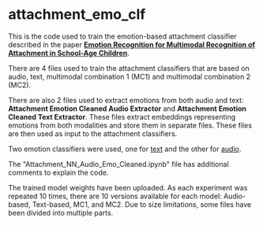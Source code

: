 # attachment_emo_clf
This is the code used to train the emotion-based attachment classifier described in the paper [**Emotion Recognition for Multimodal Recognition of Attachment in School-Age Children**](https://dl.acm.org/doi/10.1145/3678957.3685747).

There are 4 files used to train the attachment classifiers that are based on audio, text, multimodal combination 1 (MC1) and multimodal combination 2 (MC2).

There are also 2 files used to extract emotions from both audio and text: **Attachment Emotion Cleaned Audio Extractor** and **Attachment Emotion Cleaned Text Extractor**. These files extract embeddings representing emotions from both modalities and store them in separate files. These files are then used as input to the attachment classifiers.

Two emotion classifiers were used, one for [text](https://huggingface.co/bhadresh-savani/bert-base-uncased-emotion) and the other for [audio](https://huggingface.co/AreejB/wav2vec2-xlsr-english-speech-emotion-recognition).

The "Attachment_NN_Audio_Emo_Cleaned.ipynb" file has additional comments to explain the code.

The trained model weights have been uploaded. As each experiment was repeated 10 times, there are 10 versions available for each model: Audio-based, Text-based, MC1, and MC2. Due to size limitations, some files have been divided into multiple parts.
